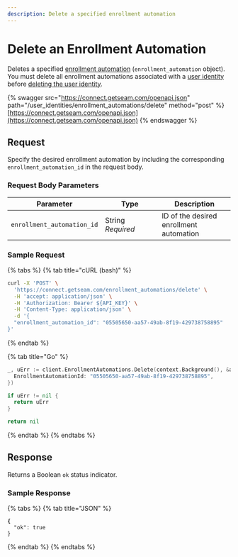 ```yaml
---
description: Delete a specified enrollment automation
---
```


# Delete an Enrollment Automation

Deletes a specified [enrollment automation](../../../products/mobile-access-in-development/issuing-mobile-credentials-from-an-access-control-system.md) (`enrollment_automation` object). You must delete all enrollment automations associated with a [user identity](../../../products/mobile-access-in-development/managing-mobile-app-user-accounts-with-user-identities.md#what-is-a-user-identity) before [deleting the user identity](../delete-a-user-identity.md).

{% swagger src="https://connect.getseam.com/openapi.json" path="/user_identities/enrollment_automations/delete" method="post" %}
[https://connect.getseam.com/openapi.json](https://connect.getseam.com/openapi.json)
{% endswagger %}

## Request

Specify the desired enrollment automation by including the corresponding `enrollment_automation_id` in the request body.

### Request Body Parameters

<table><thead><tr><th>Parameter</th><th width="112.33333333333331">Type</th><th>Description</th></tr></thead><tbody><tr><td><code>enrollment_automation_id</code></td><td>String<br><em>Required</em></td><td>ID of the desired enrollment automation</td></tr></tbody></table>

### Sample Request

{% tabs %}
{% tab title="cURL (bash)" %}
```bash
curl -X 'POST' \
  'https://connect.getseam.com/enrollment_automations/delete' \
  -H 'accept: application/json' \
  -H 'Authorization: Bearer ${API_KEY}' \
  -H 'Content-Type: application/json' \
  -d '{
  "enrollment_automation_id": "05505650-aa57-49ab-8f19-429738758895"
}'
```
{% endtab %}

{% tab title="Go" %}
```go
_, uErr := client.EnrollmentAutomations.Delete(context.Background(), &api.EnrollmentAutomationsDeleteRequest{
  EnrollmentAutomationId: "05505650-aa57-49ab-8f19-429738758895",
})

if uErr != nil {
  return uErr
}

return nil
```
{% endtab %}
{% endtabs %}

## Response

Returns a Boolean `ok` status indicator.

### Sample Response

{% tabs %}
{% tab title="JSON" %}
<pre class="language-json"><code class="lang-json"><strong>{
</strong>  "ok": true
}
</code></pre>
{% endtab %}
{% endtabs %}
